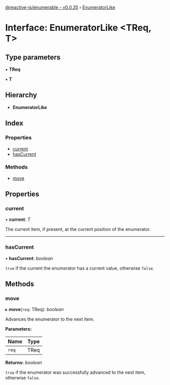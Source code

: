 [@reactive-js/enumerable - v0.0.35](../README.md) › [EnumeratorLike](enumeratorlike.md)

# Interface: EnumeratorLike <**TReq, T**>

## Type parameters

▪ **TReq**

▪ **T**

## Hierarchy

* **EnumeratorLike**

## Index

### Properties

* [current](enumeratorlike.md#current)
* [hasCurrent](enumeratorlike.md#hascurrent)

### Methods

* [move](enumeratorlike.md#move)

## Properties

###  current

• **current**: *T*

The current item, if present, at the current position of the enumerator.

___

###  hasCurrent

• **hasCurrent**: *boolean*

`true` if the current the enumerator has a current value, otherwise `false`.

## Methods

###  move

▸ **move**(`req`: TReq): *boolean*

Advances the enumerator to the next item.

**Parameters:**

Name | Type |
------ | ------ |
`req` | TReq |

**Returns:** *boolean*

`true` if the enumerator was successfully advanced to the next item, otherwise `false`.
